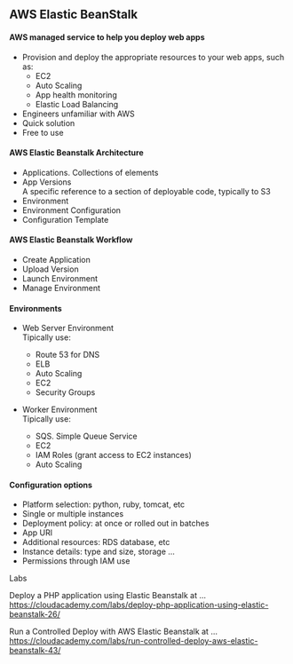 ## AWS Elastic BeanStalk

#### AWS managed service to help you deploy web apps  
* Provision and deploy the appropriate resources to your web apps, such as:
	* EC2
	* Auto Scaling
	* App health monitoring
	* Elastic Load Balancing
* Engineers unfamiliar with AWS
* Quick solution
* Free to use

#### AWS Elastic Beanstalk Architecture
* Applications. Collections of elements
* App Versions  
  A specific reference to a section of deployable code, typically to S3
* Environment 
* Environment Configuration
* Configuration Template

#### AWS Elastic Beanstalk Workflow
* Create Application
* Upload Version
* Launch Environment
* Manage Environment

#### Environments
* Web Server Environment  
  Tipically use: 
	* Route 53 for DNS
	* ELB
	* Auto Scaling
	* EC2
	* Security Groups

* Worker Environment  
  Tipically use:
	* SQS. Simple Queue Service
	* EC2 
	* IAM Roles (grant access to EC2 instances)
	* Auto Scaling

####  Configuration options
* Platform selection: python, ruby, tomcat, etc
* Single or multiple instances
* Deployment policy: at once or rolled out in batches
* App URl
* Additional resources: RDS database, etc
* Instance details: type and size, storage ...
* Permissions through IAM use


Labs

Deploy a PHP application using Elastic Beanstalk at ...  
https://cloudacademy.com/labs/deploy-php-application-using-elastic-beanstalk-26/

Run a Controlled Deploy with AWS Elastic Beanstalk at ...  
https://cloudacademy.com/labs/run-controlled-deploy-aws-elastic-beanstalk-43/
